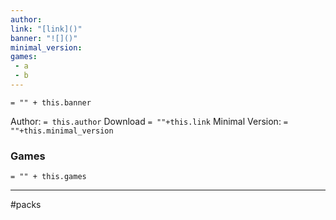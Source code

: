 ```yaml
---
author:
link: "[link]()"
banner: "![]()"
minimal_version:
games:
 - a
 - b
---
```

`= "" + this.banner`

Author: `= this.author`
Download `= ""+this.link`
Minimal Version: `= ""+this.minimal_version`

### Games

`= "" + this.games`

---
#packs




